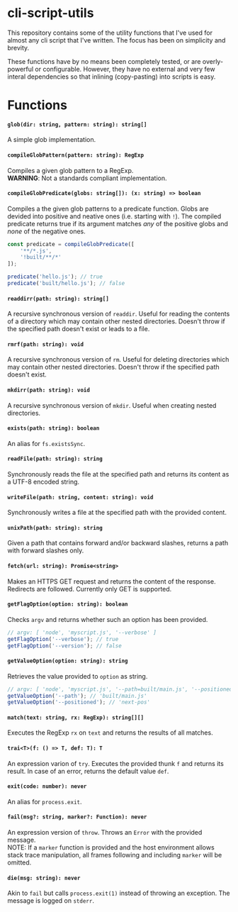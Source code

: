 # cli-script-utils
This repository contains some of the utility functions that I've used for almost any cli script that I've written.
The focus has been on simplicity and brevity.

These functions have by no means been completely tested, or are overly-powerful or configurable.
However, they have no external and very few interal dependencies so that inlining (copy-pasting) into scripts is easy.

# Functions

#### `glob(dir: string, pattern: string): string[]`
A simple glob implementation.

#### `compileGlobPattern(pattern: string): RegExp`
Compiles a given glob pattern to a RegExp.  
**WARNING**: Not a standards compliant implementation.

#### `compileGlobPredicate(globs: string[]): (x: string) => boolean`
Compiles a the given glob patterns to a predicate function. Globs are devided into positive
and neative ones (i.e. starting with `!`). The compiled predicate returns true if its
argument matches _any_ of the positive globs and _none_ of the negative ones.

```js
const predicate = compileGlobPredicate([
    '**/*.js',
    '!built/**/*'
]);

predicate('hello.js'); // true
predicate('built/hello.js'); // false
```

#### `readdirr(path: string): string[]`
A recursive synchronous version of `readdir`.
Useful for reading the contents of a directory which may contain other nested directories.
Doesn't throw if the specified path doesn't exist or leads to a file.

#### `rmrf(path: string): void`
A recursive synchronous version of `rm`.
Useful for deleting directories which may contain other nested directories.
Doesn't throw if the specified path doesn't exist.

#### `mkdirr(path: string): void`
A recursive synchronous version of `mkdir`.
Useful when creating nested directories.

#### `exists(path: string): boolean`
An alias for `fs.existsSync`.

#### `readFile(path: string): string`
Synchronously reads the file at the specified path and returns its content as a UTF-8 encoded string.

#### `writeFile(path: string, content: string): void`
Synchronously writes a file at the specified path with the provided content.

#### `unixPath(path: string): string`
Given a path that contains forward and/or backward slashes, returns a path with forward slashes only.

#### `fetch(url: string): Promise<string>`
Makes an HTTPS GET request and returns the content of the response. Redirects are followed. Currently only GET is supported.

#### `getFlagOption(option: string): boolean`
Checks `argv` and returns whether such an option has been provided.

```js
// argv: [ 'node', 'myscript.js', '--verbose' ]
getFlagOption('--verbose'); // true
getFlagOption('--version'); // false
```

#### `getValueOption(option: string): string`
Retrieves the value provided to `option` as string.

```js
// argv: [ 'node', 'myscript.js', '--path=built/main.js', '--positioned', 'next-pos' ]
getValueOption('--path'); // 'built/main.js'
getValueOption('--positioned'); // 'next-pos'
```

#### `match(text: string, rx: RegExp): string[][]`
Executes the RegExp `rx` on `text` and returns the results of all matches.

#### `trai<T>(f: () => T, def: T): T`
An expression varion of `try`. Executes the provided thunk `f` and returns its result.
In case of an error, returns the default value `def`.

#### `exit(code: number): never`
An alias for `process.exit`.

#### `fail(msg?: string, marker?: Function): never`
An expression version of `throw`. Throws an `Error` with the provided message.  
NOTE: If a `marker` function is provided and the host environment allows stack trace manipulation, all frames following and including `marker` will be omitted.

#### `die(msg: string): never`
Akin to `fail` but calls `process.exit(1)` instead of throwing an exception. The message is logged on `stderr`.


